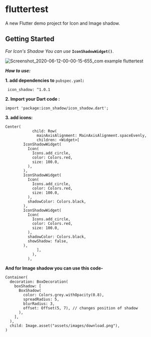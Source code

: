 # fluttertest

A new Flutter demo project for Icon and Image shadow.

## Getting Started



*For Icon's Shadow You can use* **`IconShadowWidget()`**.

![Screenshot_2020-06-12-00-00-15-655_com example fluttertest](https://user-images.githubusercontent.com/24518666/84423219-f1ed4f80-ac3f-11ea-86ff-76b2bc60773d.jpg)


***How to use:***

 **1. add dependencies to** `pubspec.yaml`**:**

     icon_shadow: ^1.0.1

 **2. Import your Dart code :**

    import 'package:icon_shadow/icon_shadow.dart';

 **3. add icons:**

    Center(
                child: Row(
                  mainAxisAlignment: MainAxisAlignment.spaceEvenly,
                  children: <Widget>[
            IconShadowWidget(
              Icon(
                Icons.add_circle,
                color: Colors.red,
                size: 100.0,
              ),
            ),
            IconShadowWidget(
              Icon(
                Icons.add_circle,
                color: Colors.red,
                size: 100.0,
              ),
              shadowColor: Colors.black,
            ),
            IconShadowWidget(
              Icon(
                Icons.add_circle,
                color: Colors.red,
                size: 100.0,
              ),
              shadowColor: Colors.black,
              showShadow: false,
            ),
                  ],
                ),
              ),

**And for Image shadow you can use this code-**
```
Container(
  decoration: BoxDecoration(
    boxShadow: [
      BoxShadow(
        color: Colors.grey.withOpacity(0.8),
        spreadRadius: 5,
        blurRadius: 3,
        offset: Offset(5, 7), // changes position of shadow
      ),
    ],
  ),
  child: Image.asset("assets/images/download.png"),
)

```
